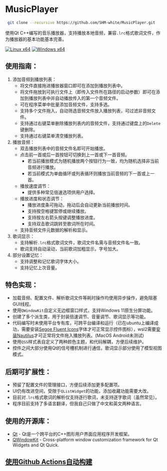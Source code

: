 # MusicPlayer

```Bash
 git clone --recursive https://github.com/SHM-white/MusicPlayer.git
```

使用Qt C++编写的音乐播放器，支持播放本地音频，兼容`.lrc`格式歌词文件，作为播放器的基本功能基本完善。

[![Linux x64](https://github.com/SHM-white/MusicPlayer/actions/workflows/linux.yml/badge.svg)](https://github.com/SHM-white/MusicPlayer/actions/workflows/linux.yml)
[![Windows x64](https://github.com/SHM-white/MusicPlayer/actions/workflows/Windows.yml/badge.svg)](https://github.com/SHM-white/MusicPlayer/actions/workflows/Windows.yml)

## 使用指南：

1. 添加音频到播放列表：
    - 将文件直接拖进播放器窗口即可在添加到播放列表中。
    - 将文件拖放到可执行文件上（即传入文件所在路径的启动参数）即可在添加到播放列表中并自动播放传入的第一个音频文件。
    - 可在程序菜单中批量添加音频文件，支持多选。
    - 支持多个文件拖入，自动筛选音频文件放入播放列表，可过滤非音频文件。
    - 支持通过右键菜单删除播放列表内的音频文件，支持通过键盘上的`Delete`键删除。
    - 支持通过右键菜单清空播放列表。
2. 播放音频：
    - 双击播放列表中的音频文件名即可开始播放。
    - 点击前一首或后一首按钮可切换到上一首或下一首音频。
        - 若当前播放模式为随机播放两个按钮行为一致，均为随机选择非当前音频进行播放。
        - 若当前模式为单曲循环或列表循环则播放当前音频的下一首或上一首。
    - 播放速度调节：
        - 提供多种常见倍速选项供用户选择。
    - 播放进度和状态调节：
        - 播放进度条可拖动，拖动后会自动更新当前播放时间。
        - 支持按空格键暂停或继续播放。
        - 支持按左右箭头按键调整播放进度。
        - 支持双击歌词跳转至歌词所在时间。
    - 支持音频文件元数据的解析和显示。
3. 歌词显示：
    - 支持解析`.lrc`格式歌词文件，歌词文件名需与音频文件名一致。
    - 歌词支持自动滚动，当前歌词加粗显示，字号加大。
4. 部分设置记忆：
    - 支持调整和记忆歌词字体大小。
    - 支持记忆上次音量。

## 特色实现：
- 加载音频、配置文件、解析歌词文件等耗时操作均使用异步操作，避免阻塞GUI线程。
- 使用`QWindowKit`自定义无边框窗口样式，支持Windows 11原生分屏功能。
- 创建了多个派生类，用于封装倍速调节、音量调节、歌词显示等功能。
- 代码编写时未使用平台专有库，可跨平台编译和运行（已在ubuntu上编译成功，需要安装[Segoe Fluent Icons](https://learn.microsoft.com/zh-cn/windows/apps/design/downloads/#fonts)字体才可正常显示控件图标），wsl2需要[安装Nautilus](https://learn.microsoft.com/zh-cn/windows/wsl/tutorials/gui-apps)才可正常将文件拖入播放列表。(MacOS Android未测试)
- 使用`QSS`样式表自定义了两种颜色主题，和代码解耦，方便后续维护。
- 控件之间大部分使用Qt的信号槽机制进行通信，歌词显示部分使用了模型视图模式。

## 后期可扩展性：
- 预留了配置文件的管理接口，方便后续添加更多配置项。
- UI仍有改进空间，受限于`QListWidget`的功能，添加收藏功能需要大改。
- 目前对`.lrc`格式歌词的解析仅支持逐行歌词，未支持逐字歌词（虽然常见）。
- 程序目前支持了多语言翻译，但我自己只做了中文和英文两种语言。

## 使用的开源库：
- [Qt](https://www.qt.io/) - Qt是一个跨平台的C++图形用户界面应用程序开发框架。
- [QWindowKit](https://github.com/stdware/qwindowkit) - Cross-platform window customization framework for Qt Widgets and Qt Quick.

## [使用Github Actions自动构建](https://github.com/SHM-white/MusicPlayer/actions)
